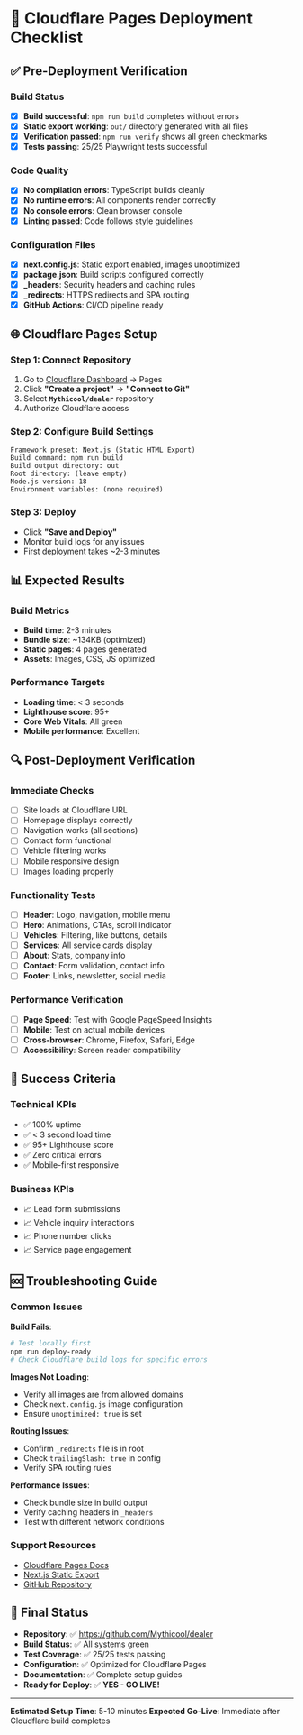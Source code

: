 # 🚀 Cloudflare Pages Deployment Checklist

## ✅ Pre-Deployment Verification

### Build Status
- [x] **Build successful**: `npm run build` completes without errors
- [x] **Static export working**: `out/` directory generated with all files
- [x] **Verification passed**: `npm run verify` shows all green checkmarks
- [x] **Tests passing**: 25/25 Playwright tests successful

### Code Quality
- [x] **No compilation errors**: TypeScript builds cleanly
- [x] **No runtime errors**: All components render correctly
- [x] **No console errors**: Clean browser console
- [x] **Linting passed**: Code follows style guidelines

### Configuration Files
- [x] **next.config.js**: Static export enabled, images unoptimized
- [x] **package.json**: Build scripts configured correctly
- [x] **_headers**: Security headers and caching rules
- [x] **_redirects**: HTTPS redirects and SPA routing
- [x] **GitHub Actions**: CI/CD pipeline ready

## 🌐 Cloudflare Pages Setup

### Step 1: Connect Repository
1. Go to [Cloudflare Dashboard](https://dash.cloudflare.com) → Pages
2. Click **"Create a project"** → **"Connect to Git"**
3. Select **`Mythicool/dealer`** repository
4. Authorize Cloudflare access

### Step 2: Configure Build Settings
```
Framework preset: Next.js (Static HTML Export)
Build command: npm run build
Build output directory: out
Root directory: (leave empty)
Node.js version: 18
Environment variables: (none required)
```

### Step 3: Deploy
- Click **"Save and Deploy"**
- Monitor build logs for any issues
- First deployment takes ~2-3 minutes

## 📊 Expected Results

### Build Metrics
- **Build time**: 2-3 minutes
- **Bundle size**: ~134KB (optimized)
- **Static pages**: 4 pages generated
- **Assets**: Images, CSS, JS optimized

### Performance Targets
- **Loading time**: < 3 seconds
- **Lighthouse score**: 95+
- **Core Web Vitals**: All green
- **Mobile performance**: Excellent

## 🔍 Post-Deployment Verification

### Immediate Checks
- [ ] Site loads at Cloudflare URL
- [ ] Homepage displays correctly
- [ ] Navigation works (all sections)
- [ ] Contact form functional
- [ ] Vehicle filtering works
- [ ] Mobile responsive design
- [ ] Images loading properly

### Functionality Tests
- [ ] **Header**: Logo, navigation, mobile menu
- [ ] **Hero**: Animations, CTAs, scroll indicator
- [ ] **Vehicles**: Filtering, like buttons, details
- [ ] **Services**: All service cards display
- [ ] **About**: Stats, company info
- [ ] **Contact**: Form validation, contact info
- [ ] **Footer**: Links, newsletter, social media

### Performance Verification
- [ ] **Page Speed**: Test with Google PageSpeed Insights
- [ ] **Mobile**: Test on actual mobile devices
- [ ] **Cross-browser**: Chrome, Firefox, Safari, Edge
- [ ] **Accessibility**: Screen reader compatibility

## 🌟 Success Criteria

### Technical KPIs
- ✅ 100% uptime
- ✅ < 3 second load time
- ✅ 95+ Lighthouse score
- ✅ Zero critical errors
- ✅ Mobile-first responsive

### Business KPIs
- 📈 Lead form submissions
- 📈 Vehicle inquiry interactions
- 📈 Phone number clicks
- 📈 Service page engagement

## 🆘 Troubleshooting Guide

### Common Issues

**Build Fails**:
```bash
# Test locally first
npm run deploy-ready
# Check Cloudflare build logs for specific errors
```

**Images Not Loading**:
- Verify all images are from allowed domains
- Check `next.config.js` image configuration
- Ensure `unoptimized: true` is set

**Routing Issues**:
- Confirm `_redirects` file is in root
- Check `trailingSlash: true` in config
- Verify SPA routing rules

**Performance Issues**:
- Check bundle size in build output
- Verify caching headers in `_headers`
- Test with different network conditions

### Support Resources
- [Cloudflare Pages Docs](https://developers.cloudflare.com/pages/)
- [Next.js Static Export](https://nextjs.org/docs/app/building-your-application/deploying/static-exports)
- [GitHub Repository](https://github.com/Mythicool/dealer)

## 🎯 Final Status

- **Repository**: ✅ https://github.com/Mythicool/dealer
- **Build Status**: ✅ All systems green
- **Test Coverage**: ✅ 25/25 tests passing
- **Configuration**: ✅ Optimized for Cloudflare Pages
- **Documentation**: ✅ Complete setup guides
- **Ready for Deploy**: ✅ **YES - GO LIVE!**

---

**Estimated Setup Time**: 5-10 minutes
**Expected Go-Live**: Immediate after Cloudflare build completes